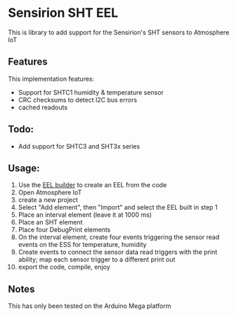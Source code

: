 # Sensirion SHT EEL

This is library to add support for the Sensirion's SHT sensors to Atmosphere IoT

## Features

This implementation features:
- Support for SHTC1 humidity & temperature sensor
- CRC checksums to detect I2C bus errors
- cached readouts

## Todo:
- Add support for SHTC3 and SHT3x series

## Usage:

1. Use the [EEL builder](https://github.com/atmosphereiot/eel-builder) to create an EEL from the code
1. Open Atmosphere IoT
1. create a new project
1. Select "Add element", then "Import" and select the EEL built in step 1
1. Place an interval element (leave it at 1000 ms)
1. Place an SHT element
1. Place four DebugPrint elements
1. On the interval element, create four events triggering the sensor read events on the ESS for temperature, humidity
1. Create events to connect the sensor data read triggers with the print ability; map each sensor trigger to a different print out
1. export the code, compile, enjoy

## Notes

This has only been tested on the Arduino Mega platform
